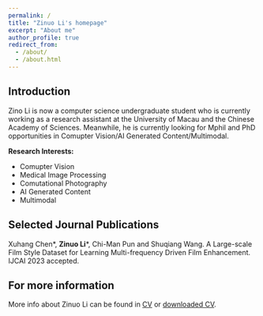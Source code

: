```yaml
---
permalink: /
title: "Zinuo Li's homepage"
excerpt: "About me"
author_profile: true
redirect_from: 
  - /about/
  - /about.html
---
```


## Introduction
Zino Li is now a computer science undergraduate student who is currently working as a research assistant at the University of Macau and the Chinese Academy of Sciences. Meanwhile, he is currently looking for Mphil and PhD opportunities in Comupter Vision/AI Generated Content/Multimodal.

<b>Research Interests:</b>
* Comupter Vision
* Medical Image Processing
* Comutational Photography
* AI Generated Content
* Multimodal

## Selected Journal Publications
Xuhang Chen*, **Zinuo Li***, Chi-Man Pun and Shuqiang Wang. A Large-scale Film Style Dataset for Learning Multi-frequency Driven Film Enhancement. IJCAI 2023 accepted.


## For more information
More info about Zinuo Li can be found in [CV](https://zejiang-unsw.github.io/cv/) or [downloaded CV](http://zejiang-unsw.github.io/files/CV_ZeJIANG.pdf).
